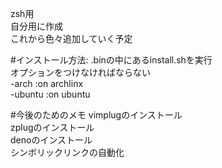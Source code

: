 zsh用  
自分用に作成  
これから色々追加していく予定

#インストール方法:
.binの中にあるinstall.shを実行  
オプションをつけなければならない  
-arch :on archlinx  
-ubuntu :on ubuntu  

#今後のためのメモ
vimplugのインストール  
zplugのインストール  
denoのインストール  
シンボリックリンクの自動化
